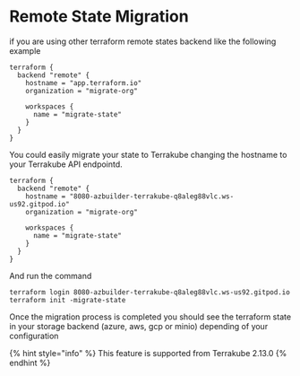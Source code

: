 # Remote State Migration

if you are using other terraform remote states backend like the following example

```
terraform {
  backend "remote" {
    hostname = "app.terraform.io"
    organization = "migrate-org"

    workspaces {
      name = "migrate-state"
    }
  }
}
```

You could easily migrate your state to Terrakube changing the hostname to your Terrakube API endpointd.

```
terraform {
  backend "remote" {
    hostname = "8080-azbuilder-terrakube-q8aleg88vlc.ws-us92.gitpod.io"
    organization = "migrate-org"

    workspaces {
      name = "migrate-state"
    }
  }
}
```

And run the command

```
terraform login 8080-azbuilder-terrakube-q8aleg88vlc.ws-us92.gitpod.io
terraform init -migrate-state
```

Once the migration process is completed you should see the terraform state in your storage backend (azure, aws, gcp or minio) depending of your configuration

{% hint style="info" %}
This feature is supported from Terrakube 2.13.0
{% endhint %}
